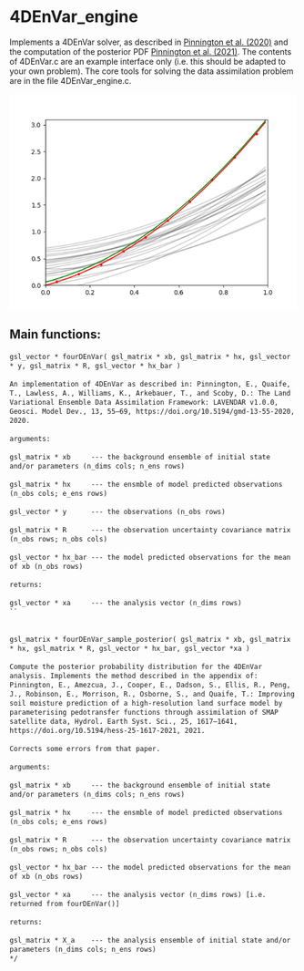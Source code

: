 # 4DEnVar_engine

Implements a 4DEnVar solver, as described in [Pinnington et al. (2020)](https://doi.org/10.5194/gmd-13-55-2020)
and the computation of the posterior PDF [Pinnington et al. (2021)](https://doi.org/10.5194/hess-25-1617-2021).
The contents of 4DEnVar.c are an example interface only (i.e. this should be adapted to your own problem). 
The core tools for solving the data assimilation problem are in the file 4DEnVar_engine.c.

![Example of the solver](linear_tests/linear_example.png)

## Main functions:

```
gsl_vector * fourDEnVar( gsl_matrix * xb, gsl_matrix * hx, gsl_vector * y, gsl_matrix * R, gsl_vector * hx_bar )

An implementation of 4DEnVar as described in: Pinnington, E., Quaife, T., Lawless, A., Williams, K., Arkebauer, T., and Scoby, D.: The Land Variational Ensemble Data Assimilation Framework: LAVENDAR v1.0.0, Geosci. Model Dev., 13, 55–69, https://doi.org/10.5194/gmd-13-55-2020, 2020.

arguments:

gsl_matrix * xb     --- the background ensemble of initial state and/or parameters (n_dims cols; n_ens rows)

gsl_matrix * hx     --- the ensmble of model predicted observations (n_obs cols; e_ens rows)

gsl_vector * y      --- the observations (n_obs rows)

gsl_matrix * R      --- the observation uncertainty covariance matrix (n_obs rows; n_obs cols) 

gsl_vector * hx_bar --- the model predicted observations for the mean of xb (n_obs rows)

returns:

gsl_vector * xa     --- the analysis vector (n_dims rows)
``


gsl_matrix * fourDEnVar_sample_posterior( gsl_matrix * xb, gsl_matrix * hx, gsl_matrix * R, gsl_vector * hx_bar, gsl_vector *xa )

Compute the posterior probability distribution for the 4DEnVar analysis. Implements the method described in the appendix of: Pinnington, E., Amezcua, J., Cooper, E., Dadson, S., Ellis, R., Peng, J., Robinson, E., Morrison, R., Osborne, S., and Quaife, T.: Improving soil moisture prediction of a high-resolution land surface model by parameterising pedotransfer functions through assimilation of SMAP satellite data, Hydrol. Earth Syst. Sci., 25, 1617–1641, https://doi.org/10.5194/hess-25-1617-2021, 2021.

Corrects some errors from that paper.

arguments:

gsl_matrix * xb     --- the background ensemble of initial state and/or parameters (n_dims cols; n_ens rows)

gsl_matrix * hx     --- the ensmble of model predicted observations (n_obs cols; e_ens rows)

gsl_matrix * R      --- the observation uncertainty covariance matrix (n_obs rows; n_obs cols) 

gsl_vector * hx_bar --- the model predicted observations for the mean of xb (n_obs rows)

gsl_vector * xa     --- the analysis vector (n_dims rows) [i.e. returned from fourDEnVar()]

returns:

gsl_matrix * X_a    --- the analysis ensemble of initial state and/or parameters (n_dims cols; n_ens rows)
*/




